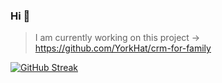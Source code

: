 ### Hi 👋
> I am currently working on this project -> https://github.com/YorkHat/crm-for-family

[![GitHub Streak](http://github-readme-streak-stats.herokuapp.com?user=Antupod&date_format=M%20j%5B%2C%20Y%5D)](https://git.io/streak-stats)
